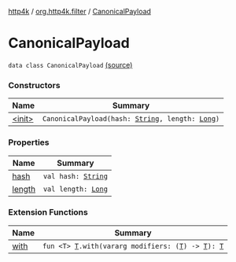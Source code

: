 [http4k](../../index.md) / [org.http4k.filter](../index.md) / [CanonicalPayload](./index.md)

# CanonicalPayload

`data class CanonicalPayload` [(source)](https://github.com/http4k/http4k/blob/master/http4k-aws/src/main/kotlin/org/http4k/filter/awsExtensions.kt#L82)

### Constructors

| Name | Summary |
|---|---|
| [&lt;init&gt;](-init-.md) | `CanonicalPayload(hash: `[`String`](https://kotlinlang.org/api/latest/jvm/stdlib/kotlin/-string/index.html)`, length: `[`Long`](https://kotlinlang.org/api/latest/jvm/stdlib/kotlin/-long/index.html)`)` |

### Properties

| Name | Summary |
|---|---|
| [hash](hash.md) | `val hash: `[`String`](https://kotlinlang.org/api/latest/jvm/stdlib/kotlin/-string/index.html) |
| [length](length.md) | `val length: `[`Long`](https://kotlinlang.org/api/latest/jvm/stdlib/kotlin/-long/index.html) |

### Extension Functions

| Name | Summary |
|---|---|
| [with](../../org.http4k.core/with.md) | `fun <T> `[`T`](../../org.http4k.core/with.md#T)`.with(vararg modifiers: (`[`T`](../../org.http4k.core/with.md#T)`) -> `[`T`](../../org.http4k.core/with.md#T)`): `[`T`](../../org.http4k.core/with.md#T) |
